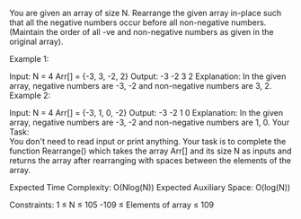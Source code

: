 You are given an array of size N. Rearrange the given array in-place such that all the negative numbers occur before all non-negative numbers.
(Maintain the order of all -ve and non-negative numbers as given in the original array).

Example 1:

Input:
N = 4
Arr[] = {-3, 3, -2, 2}
Output:
-3 -2 3 2
Explanation:
In the given array, negative numbers
are -3, -2 and non-negative numbers are 3, 2. 
Example 2:

Input:
N = 4
Arr[] = {-3, 1, 0, -2}
Output:
-3 -2 1 0
Explanation:
In the given array, negative numbers
are -3, -2 and non-negative numbers are 1, 0.
Your Task:  
You don't need to read input or print anything. Your task is to complete the function Rearrange() which takes the array Arr[] and its size N as inputs and returns the array after rearranging with spaces between the elements of the array.

Expected Time Complexity: O(Nlog(N))
Expected Auxiliary Space: O(log(N))

Constraints:
1 ≤ N ≤ 105
-109 ≤ Elements of array ≤ 109

